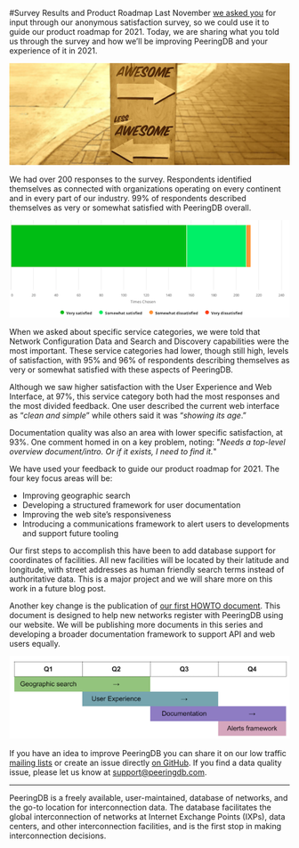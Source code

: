 #Survey Results and Product Roadmap
Last November [we asked you](https://docs.peeringdb.com/blog/peeringdb_2020_satisfaction_survey/) for input through our anonymous satisfaction survey, so we could use it to guide our product roadmap for 2021. Today, we are sharing what you told us through the survey and how we’ll be improving PeeringDB and your experience of it in 2021.

![[Awesome Arrows by Jon Tyson on Unsplash]](images/awesome_arrows_sign_banner-555x202.png)

We had over 200 responses to the survey. Respondents identified themselves as connected with organizations operating on every continent and in every part of our industry. 99% of respondents described themselves as very or somewhat satisfied with PeeringDB overall.

![[Overall Satisfaction]](images/overall-satisfaction.png)

When we asked about specific service categories, we were told that Network Configuration Data and Search and Discovery capabilities were the most important. These service categories had lower, though still high, levels of satisfaction, with 95% and 96% of respondents describing themselves as very or somewhat satisfied with these aspects of PeeringDB.

Although we saw higher satisfaction with the User Experience and Web Interface, at 97%, this service category both had the most responses and the most divided feedback. One user described the current web interface as “*clean and simple*” while others said it was “*showing its age*.”

Documentation quality was also an area with lower specific satisfaction, at 93%. One comment homed in on a key problem, noting: "*Needs a top-level overview document/intro. Or if it exists, I need to find it.*"

We have used your feedback to guide our product roadmap for 2021. The four key focus areas will be:

* Improving geographic search
* Developing a structured framework for user documentation
* Improving the web site’s responsiveness
* Introducing a communications framework to alert users to developments and support future tooling

Our first steps to accomplish this have been to add database support for coordinates of facilities. All new facilities will be located by their latitude and longitude, with street addresses as human friendly search terms instead of authoritative data. This is a major project and we will share more on this work in a future blog post.

Another key change is the publication of [our first HOWTO document](https://docs.peeringdb.com/howto/get-started-operator/). This document is designed to help new networks register with PeeringDB using our website. We will be publishing more documents in this series and developing a broader documentation framework to support API and web users equally.

![[Simple Product Roadmap Diagram]](images/simple-product-roadmap-diagram.png)

If you have an idea to improve PeeringDB you can share it on our low traffic [mailing lists](https://docs.peeringdb.com/#mailing-lists) or create an issue directly [on GitHub](https://github.com/peeringdb/peeringdb/issues). If you find a data quality issue, please let us know at support@peeringdb.com. 

***

PeeringDB is a freely available, user-maintained, database of networks, and the go-to location for interconnection data. The database facilitates the global interconnection of networks at Internet Exchange Points (IXPs), data centers, and other interconnection facilities, and is the first stop in making interconnection decisions.
